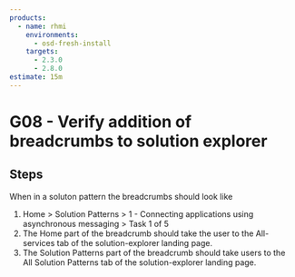 ```yaml
---
products:
  - name: rhmi
    environments:
      - osd-fresh-install
    targets:
      - 2.3.0
      - 2.8.0
estimate: 15m
---
```


# G08 - Verify addition of breadcrumbs to solution explorer

## Steps

When in a soluton pattern the breadcrumbs should look like

1. Home > Solution Patterns > 1 - Connecting applications using asynchronous messaging > Task 1 of 5
2. The Home part of the breadcrumb should take the user to the All-services tab of the solution-explorer landing page.
3. The Solution Patterns part of the breadcrumb should take users to the All Solution Patterns tab of the solution-explorer landing page.
